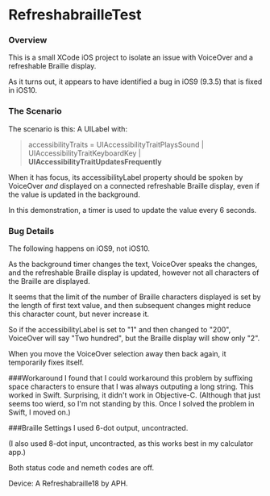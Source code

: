 # RefreshabrailleTest

### Overview
This is a small XCode iOS project to isolate an issue with VoiceOver and a refreshable Braille display.

As it turns out, it appears to have identified a bug in iOS9 (9.3.5) that is fixed in iOS10.

### The Scenario
The scenario is this: A UILabel with:

> accessibilityTraits = UIAccessibilityTraitPlaysSound | UIAccessibilityTraitKeyboardKey | **UIAccessibilityTraitUpdatesFrequently**

When it has focus, its accessibilityLabel property should be spoken by VoiceOver _and_ displayed on a connected refreshable Braille display, even if the value is updated in the background.

In this demonstration, a timer is used to update the value every 6 seconds.

### Bug Details
The following happens on iOS9, not iOS10.

As the background timer changes the text, VoiceOver speaks the changes, and the refreshable Braille display  is updated, however not all characters of the Braille are displayed.

It seems that the limit of the number of Braille characters displayed is set by the length of first text value, and then subsequent changes might reduce this character count, but never increase it. 

So if the accessibilityLabel is set to "1" and then changed to "200", VoiceOver will say "Two hundred", but the Braille display will show only "2".

When you move the VoiceOver selection away then back again, it temporarily fixes itself.

###Workaround
I found that I could workaround this problem by suffixing space characters to ensure that I was always outputing a long string. This worked in Swift. Surprising, it didn't work in Objective-C. (Although that just seems too wierd, so I'm not standing by this. Once I solved the problem in Swift, I moved on.)

###Braille Settings
I used 6-dot output, uncontracted.

(I also used 8-dot input, uncontracted, as this works best in my calculator app.)

Both status code and nemeth codes are off.

Device: A Refreshabraille18 by APH.

